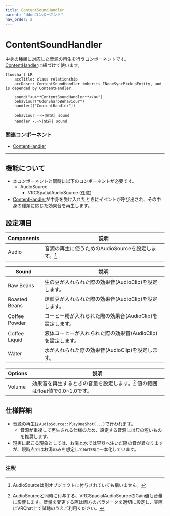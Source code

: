 ```yaml
---
title: ContentSoundHandler
parent: "Udonコンポーネント"
nav_order: 2
---
```


# ContentSoundHandler

中身の種類に対応した音源の再生を行うコンポーネントです。  
[ContentHandler]に紐づけて使います。

```mermaid
flowchart LR
    accTitle: class relationship
    accDescr: ContentSoundHandler inherits INoneSyncPickupEntity, and is depended by ContentHandler.

    sound("<u>**ContentSoundHandler**</u>")
    behaviour("UdonSharpBehaviour")
    handler(["ContentHandler"])

    behaviour -->|継承| sound
    handler -.->|依存| sound
```

### 関連コンポーネント

- [ContentHandler]

---

## 機能について

- 本コンポーネントと同時に以下のコンポーネントが必要です。
  - AudioSource
    - VRCSpatialAudioSource (任意)
- [ContentHandler]が中身を受け入れたときにイベントが呼び出され、その中身の種類に応じた効果音を再生します。


## 設定項目

| Components | 説明 |
| ---- | ---- |
| Audio | 音源の再生に使うためのAudioSourceを設定します。[^1] |

| Sound | 説明 |
| ---- | ---- |
| Raw Beans | 生の豆が入れられた際の効果音(AudioClip)を設定します。 |
| Roasted Beans | 焙煎豆が入れられた際の効果音(AudioClip)を設定します。 |
| Coffee Powder | コーヒー粉が入れられた際の効果音(AudioClip)を設定します。 |
| Coffee Liquid | 液体コーヒーが入れられた際の効果音(AudioClip)を設定します。 |
| Water | 水が入れられた際の効果音(AudioClip)を設定します。 |

| Options | 説明 |
| ---- | ---- |
| Volume | 効果音を再生するときの音量を設定します。[^2] 値の範囲はfloat値で0.0~1.0です。 |


## 仕様詳細

- 音源の再生は`AudioSource::PlayOneShot(...)`で行われます。
  - 音源が重複して再生される仕様のため、設定する音源には尺の短いものを推奨します。
- 現実に起こる現象としては、お湯と水では容器へ注いだ際の音が異なりますが、現時点ではお湯のみを想定して`WATER`に一本化しています。

---

### 注釈

[^1]: AudioSourceは別オブジェクトに付与されていても構いません。
[^2]: AudioSourceと同時に付与する、VRCSpacialAudioSourceのGain値も音量に影響します。音量を変更する際は両方のパラメータを適切に設定し、実際にVRChat上で試聴のうえご利用ください。



[ContentHandler]: {{site.baseurl}}/docs/udon/ContentHandler

